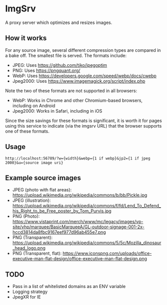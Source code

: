 # ImgSrv
A proxy server which optimizes and resizes images. 

## How it works

For any source image, several different compression types are compared in a bake off. The smallest file is served. The formats include:

* JPEG: Uses https://github.com/tjko/jpegoptim
* PNG: Uses https://pngquant.org/
* WebP: Uses https://developers.google.com/speed/webp/docs/cwebp
* Jpeg2000: Uses https://www.imagemagick.org/script/index.php

Note the two of these formats are not supported in all browsers:

* WebP: Works in Chrome and other Chromium-based browsers, including on Android
* Jpeg2000: Works in Safari, including in iOS

Since the size savings for these formats is significant, it is worth it for pages using this service to indicate (via the imgsrv URL) that the browser supports one of these formats. 

## Usage

```
http://localhost:56789/?w={width}&webp={1 if webp}&jp2={1 if jpeg 2000}&u={source image uri}
```

## Example source images

* JPEG (photo with flat areas): https://upload.wikimedia.org/wikipedia/commons/b/bb/Pickle.jpg
* JPEG (illustration): https://upload.wikimedia.org/wikipedia/commons/f/fd/Lend_To_Defend_his_Right_to_be_Free_poster_by_Tom_Purvis.jpg
* PNG (Photo): https://www.vistaprint.com/merch/www/mc/legacy/images/vp-site/vhp/marquee/BasicMarqueeA/GL-outdoor-signage-001-2x-hccd3814da8fbc9167eef977d96ab455e7.png
* PNG (Transparent): https://upload.wikimedia.org/wikipedia/commons/5/5c/Mozilla_dinosaur_head_logo.png
* PNG (Transparent, flat): https://www.iconspng.com/uploads/office-executive-man-flat-design/office-executive-man-flat-design.png

## TODO
* Pass in a list of whitelisted domains as an ENV variable
* Logging strategy
* JpegXR for IE
